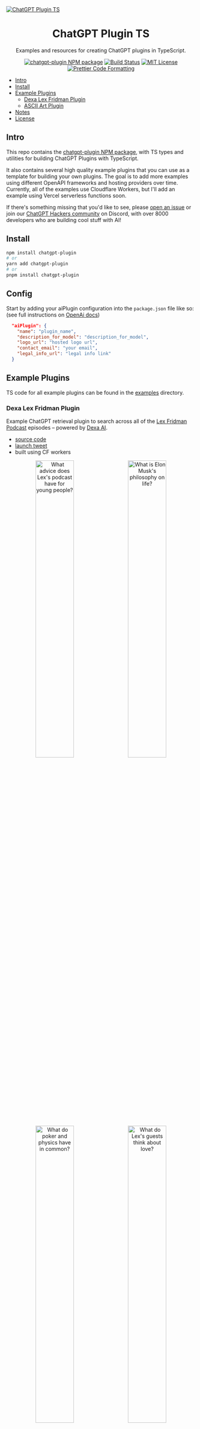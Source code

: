 <a href="https://github.com/transitive-bullshit/chatgpt-plugin-ts">
  <img alt="ChatGPT Plugin TS" src="/media/social.png">
</a>

<h1 align="center">ChatGPT Plugin TS</h1>

<p align="center">
  Examples and resources for creating ChatGPT plugins in TypeScript.
</p>

<p align="center">
  <a href="https://www.npmjs.com/package/chatgpt-plugin"><img alt="chatgpt-plugin NPM package" src="https://img.shields.io/npm/v/chatgpt-plugin.svg" /></a>
  <a href="https://github.com/transitive-bullshit/chatgpt-plugin-ts/actions/workflows/test.yml"><img alt="Build Status" src="https://github.com/transitive-bullshit/chatgpt-plugin-ts/actions/workflows/test.yml/badge.svg" /></a>
  <a href="https://github.com/transitive-bullshit/chatgpt-plugin-ts/blob/main/license"><img alt="MIT License" src="https://img.shields.io/badge/license-MIT-blue" /></a>
  <a href="https://prettier.io"><img alt="Prettier Code Formatting" src="https://img.shields.io/badge/code_style-prettier-brightgreen.svg" /></a>
</p>

- [Intro](#intro)
- [Install](#install)
- [Example Plugins](#example-plugins)
  - [Dexa Lex Fridman Plugin](#dexa-lex-fridman-plugin)
  - [ASCII Art Plugin](#ascii-art-plugin)
- [Notes](#notes)
- [License](#license)

## Intro

This repo contains the [chatgpt-plugin NPM package](./packages/chatgpt-plugin), with TS types and utilities for building ChatGPT Plugins with TypeScript.

It also contains several high quality example plugins that you can use as a template for building your own plugins. The goal is to add more examples using different OpenAPI frameworks and hosting providers over time. Currently, all of the examples use Cloudflare Workers, but I'll add an example using Vercel serverless functions soon.

If there's something missing that you'd like to see, please [open an issue](https://github.com/transitive-bullshit/chatgpt-plugin-ts/issues/new) or join our [ChatGPT Hackers community](https://www.chatgpthackers.dev/) on Discord, with over 8000 developers who are building cool stuff with AI!

## Install

```bash
npm install chatgpt-plugin
# or
yarn add chatgpt-plugin
# or
pnpm install chatgpt-plugin
```

## Config
Start by adding your aiPlugin configuration into the `package.json` file like so: 
(see full instructions on [OpenAi docs](https://platform.openai.com/docs/plugins/getting-started/plugin-manifest))
```json
  "aiPlugin": {
    "name": "plugin_name",
    "description_for_model": "description_for_model",
    "logo_url": "hosted logo url",
    "contact_email": "your email",
    "legal_info_url": "legal info link"
  }
```


## Example Plugins

TS code for all example plugins can be found in the [examples](/examples) directory.

### Dexa Lex Fridman Plugin

Example ChatGPT retrieval plugin to search across all of the [Lex Fridman Podcast](https://lexfridman.com/podcast/) episodes – powered by [Dexa AI](https://dexa.ai).

- [source code](/examples/dexa-lex-fridman)
- [launch tweet](https://twitter.com/transitive_bs/status/1643990888417464332)
- built using CF workers

<p align="center">
  <img src="/media/advice-for-youth-opt.jpg" alt="What advice does Lex's podcast have for young people?" width="45%">
  &nbsp;&nbsp;&nbsp;

  <img src="/media/elon-musk-philosophy-on-life-opt.jpg" alt="What is Elon Musk's philosophy on life?" width="45%">
</p>

<p align="center">
  <img src="/media/poker-and-physics-opt.jpg" alt="What do poker and physics have in common?" width="45%">
  &nbsp;&nbsp;&nbsp;

  <img src="/media/love-opt.jpg" alt="What do Lex's guests think about love?" width="45%">
</p>

### ASCII Art Plugin

This is a really simple example plugin that converts text to ASCII art. It's a great template to start building your own plugins.

- [source code](/examples/ascii-art/)
- [launch tweet](https://twitter.com/transitive_bs/status/1643144204900597760)
- built using CF workers

<p align="center">
  <img src="/media/plugin-ascii-art-demo-opt.jpg" alt="ASCII art using the Poison font" width="45%">
</p>

## Notes

- `name_for_human`
  - 30 character max
- `name_for_model`
  - 50 character max
- `description_for_human`
  - 120 character max
- `description_for_model`
  - 8000 character max
  - Max decreases over time
- API response body length
  - 100k character limit
  - Decreases over time
  - Subject to limitations
- TODO: `defineConfig` function to help validate `ai-plugin.json` configs?

## License

MIT © [Travis Fischer](https://transitivebullsh.it)

If you found this project interesting, please consider [sponsoring me](https://github.com/sponsors/transitive-bullshit) or <a href="https://twitter.com/transitive_bs">following me on twitter <img src="https://storage.googleapis.com/saasify-assets/twitter-logo.svg" alt="twitter" height="24px" align="center"></a>

